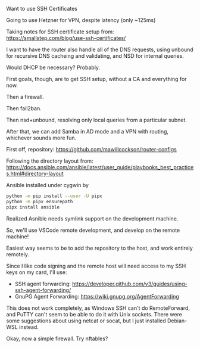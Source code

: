 Want to use SSH Certificates

Going to use Hetzner for VPN, despite latency (only ~125ms)

Taking notes for SSH certificate setup from: https://smallstep.com/blog/use-ssh-certificates/

I want to have the router also handle all of the DNS requests, using unbound for recursive DNS cacheing and validating, and NSD for internal queries.

Would DHCP be necessary? Probably.

First goals, though, are to get SSH setup, without a CA and everything for now.

Then a firewall.

Then fail2ban.

Then nsd+unbound, resolving only local queries from a particular subnet.

After that, we can add Samba in AD mode and a VPN with routing, whichever sounds more fun.


First off, repository: https://github.com/mawillcockson/router-configs

Following the directory layout from: https://docs.ansible.com/ansible/latest/user_guide/playbooks_best_practices.html#directory-layout

Ansible installed under cygwin by

```sh
python -m pip install --user -U pipx
python -m pipx ensurepath
pipx install ansible
```

Realized Asnible needs symlink support on the development machine.

So, we'll use VSCode remote development, and develop on the remote machine!

Easiest way seems to be to add the repository to the host, and work entirely remotely.

Since I like code signing and the remote host will need access to my SSH keys on my card, I'll use:

 - SSH agent forwarding: https://developer.github.com/v3/guides/using-ssh-agent-forwarding/
 - GnuPG Agent Forwarding: https://wiki.gnupg.org/AgentForwarding

This does not work completely, as Windows SSH can't do RemoteForward, and PuTTY can't seem to be able to do it with Unix sockets. There were some suggestions about using netcat or socat, but I just installed Debian-WSL instead.

Okay, now a simple firewall. Try nftables?

